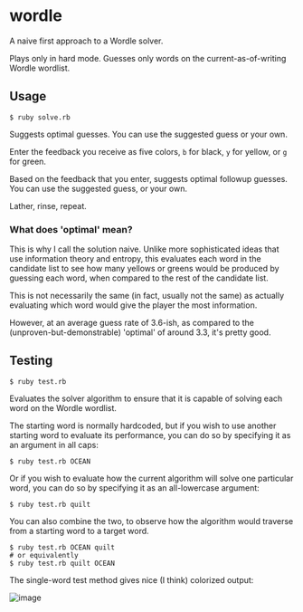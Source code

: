 # wordle

A naive first approach to a Wordle solver.

Plays only in hard mode. Guesses only words on the current-as-of-writing Wordle wordlist.

## Usage

```
$ ruby solve.rb
```

Suggests optimal guesses. You can use the suggested guess or your own.

Enter the feedback you receive as five colors, `b` for black, `y` for yellow, or `g` for green.

Based on the feedback that you enter, suggests optimal followup guesses. You can use the suggested guess, or your own.

Lather, rinse, repeat.

### What does 'optimal' mean?

This is why I call the solution naive. Unlike more sophisticated ideas that use information theory and entropy, this evaluates each word in the candidate list to see how many yellows or greens would be produced by guessing each word, when compared to the rest of the candidate list.

This is not necessarily the same (in fact, usually not the same) as actually evaluating which word would give the player the most information.

However, at an average guess rate of 3.6-ish, as compared to the (unproven-but-demonstrable) 'optimal' of around 3.3, it's pretty good.

## Testing

```
$ ruby test.rb
```

Evaluates the solver algorithm to ensure that it is capable of solving each word on the Wordle wordlist.

The starting word is normally hardcoded, but if you wish to use another starting word to evaluate its performance, you can do so by specifying it as an argument in all caps:

```
$ ruby test.rb OCEAN
```

Or if you wish to evaluate how the current algorithm will solve one particular word, you can do so by specifying it as an all-lowercase argument:

```
$ ruby test.rb quilt
```

You can also combine the two, to observe how the algorithm would traverse from a starting word to a target word.

```
$ ruby test.rb OCEAN quilt
# or equivalently
$ ruby test.rb quilt OCEAN
```

The single-word test method gives nice (I think) colorized output:

![image](https://user-images.githubusercontent.com/3988134/152879507-7bd77054-e59f-49e2-8332-a0a9fb8745a7.png)
